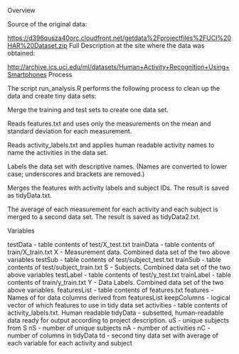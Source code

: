 Overview

Source of the original data:

https://d396qusza40orc.cloudfront.net/getdata%2Fprojectfiles%2FUCI%20HAR%20Dataset.zip
Full Description at the site where the data was obtained:

http://archive.ics.uci.edu/ml/datasets/Human+Activity+Recognition+Using+Smartphones
Process

The script run_analysis.R performs the following process to clean up the data and create tiny data sets:

Merge the training and test sets to create one data set.

Reads features.txt and uses only the measurements on the mean and standard deviation for each measurement.

Reads activity_labels.txt and applies human readable activity names to name the activities in the data set.

Labels the data set with descriptive names. (Names are converted to lower case; underscores and brackets are removed.)

Merges the features with activity labels and subject IDs. The result is saved as tidyData.txt.

The average of each measurement for each activity and each subject is merged to a second data set. The result is saved as tidyData2.txt.

Variables

testData - table contents of test/X_test.txt
trainData - table contents of train/X_train.txt
X - Measurement data. Combined data set of the two above variables
testSub - table contents of test/subject_test.txt
trainSub - table contents of test/subject_train.txt
S - Subjects. Combined data set of the two above variables
testLabel - table contents of test/y_test.txt
trainLabel - table contents of train/y_train.txt
Y - Data Labels. Combined data set of the two above variables.
featuresList - table contents of features.txt
features - Names of for data columns derived from featuresList
keepColumns - logical vector of which features to use in tidy data set
activities - table contents of activity_labels.txt. Human readable
tidyData - subsetted, human-readable data ready for output according to project description.
uS - unique subjects from S
nS - number of unique subjects
nA - number of activities
nC - number of columns in tidyData
td - second tiny data set with average of each variable for each activity and subject
